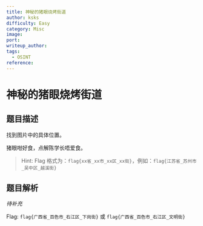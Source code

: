 ```yaml
---
title: 神秘的猪眼烧烤街道
author: ksks
difficulty: Easy
category: Misc
image:
port:
writeup_author:
tags:
  - OSINT
reference:
---
```


# 神秘的猪眼烧烤街道

## 题目描述

找到图片中的具体位置。

猪眼咁好食，点解陈学长唔爱食。

> Hint: Flag 格式为：`flag{xx省_xx市_xx区_xx街}`，例如：`flag{江苏省_苏州市_吴中区_越溪街}`

## 题目解析

*待补充*

Flag: `flag{广西省_百色市_右江区_下岗街}` 或 `flag{广西省_百色市_右江区_文明街}`

